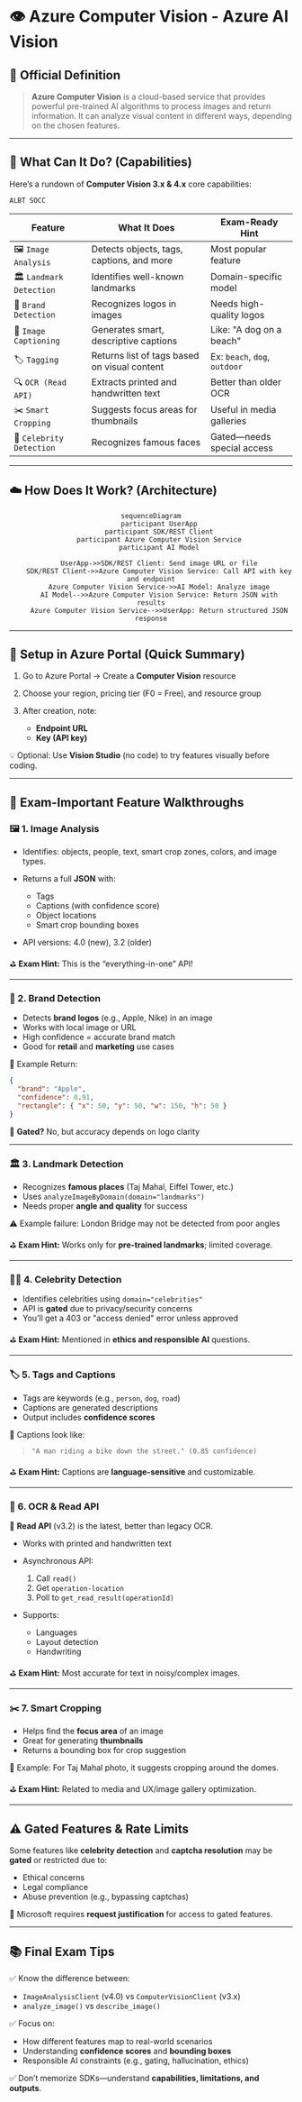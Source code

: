# 👁️ Azure Computer Vision - Azure AI Vision

## 📜 Official Definition

> **Azure Computer Vision** is a cloud-based service that provides powerful pre-trained AI algorithms to process images and return information. It can analyze visual content in different ways, depending on the chosen features.

---

## 🧠 What Can It Do? (Capabilities)

Here’s a rundown of **Computer Vision 3.x & 4.x** core capabilities:

`ALBT SOCC`

| Feature                  | What It Does                                 | Exam-Ready Hint               |
| ------------------------ | -------------------------------------------- | ----------------------------- |
| 🖼️ `Image Analysis`      | Detects objects, tags, captions, and more    | Most popular feature          |
| 🏛️ `Landmark Detection`  | Identifies well-known landmarks              | Domain-specific model         |
| 🧢 `Brand Detection`     | Recognizes logos in images                   | Needs high-quality logos      |
| 🧠 `Image Captioning`    | Generates smart, descriptive captions        | Like: "A dog on a beach"      |
| 🏷️ `Tagging`             | Returns list of tags based on visual content | Ex: `beach`, `dog`, `outdoor` |
| 🔍 `OCR (Read API)`      | Extracts printed and handwritten text        | Better than older OCR         |
| ✂️ `Smart Cropping`      | Suggests focus areas for thumbnails          | Useful in media galleries     |
| 👤 `Celebrity Detection` | Recognizes famous faces                      | Gated—needs special access    |

---

## ☁️ How Does It Work? (Architecture)

<div align="center">

```mermaid
sequenceDiagram
    participant UserApp
    participant SDK/REST Client
    participant Azure Computer Vision Service
    participant AI Model

    UserApp->>SDK/REST Client: Send image URL or file
    SDK/REST Client->>Azure Computer Vision Service: Call API with key and endpoint
    Azure Computer Vision Service->>AI Model: Analyze image
    AI Model-->>Azure Computer Vision Service: Return JSON with results
    Azure Computer Vision Service-->>UserApp: Return structured JSON response
```

</div>

---

## 🔑 Setup in Azure Portal (Quick Summary)

1. Go to Azure Portal → Create a **Computer Vision** resource
2. Choose your region, pricing tier (F0 = Free), and resource group
3. After creation, note:

   - **Endpoint URL**
   - **Key (API key)**

💡 Optional: Use **Vision Studio** (no code) to try features visually before coding.

---

## 📸 Exam-Important Feature Walkthroughs

### 🖼️ 1. Image Analysis

- Identifies: objects, people, text, smart crop zones, colors, and image types.
- Returns a full **JSON** with:

  - Tags
  - Captions (with confidence score)
  - Object locations
  - Smart crop bounding boxes

- API versions: 4.0 (new), 3.2 (older)

⛳ **Exam Hint:** This is the “everything-in-one” API!

---

### 🧢 2. Brand Detection

- Detects **brand logos** (e.g., Apple, Nike) in an image
- Works with local image or URL
- High confidence = accurate brand match
- Good for **retail** and **marketing** use cases

🧠 Example Return:

```json
{
  "brand": "Apple",
  "confidence": 0.91,
  "rectangle": { "x": 50, "y": 50, "w": 150, "h": 50 }
}
```

🛑 **Gated?** No, but accuracy depends on logo clarity

---

### 🏛️ 3. Landmark Detection

- Recognizes **famous places** (Taj Mahal, Eiffel Tower, etc.)
- Uses `analyzeImageByDomain(domain="landmarks")`
- Needs proper **angle and quality** for success

⚠️ Example failure: London Bridge may not be detected from poor angles

⛳ **Exam Hint:** Works only for **pre-trained landmarks**; limited coverage.

---

### 👩‍🎤 4. Celebrity Detection

- Identifies celebrities using `domain="celebrities"`
- API is **gated** due to privacy/security concerns
- You’ll get a 403 or "access denied" error unless approved

⛳ **Exam Hint:** Mentioned in **ethics and responsible AI** questions.

---

### 🏷️ 5. Tags and Captions

- Tags are keywords (e.g., `person`, `dog`, `road`)
- Captions are generated descriptions
- Output includes **confidence scores**

🧠 Captions look like:

> `"A man riding a bike down the street." (0.85 confidence)`

⛳ **Exam Hint:** Captions are **language-sensitive** and customizable.

---

### 📖 6. OCR & Read API

🧾 **Read API** (v3.2) is the latest, better than legacy OCR.

- Works with printed and handwritten text
- Asynchronous API:

  1. Call `read()`
  2. Get `operation-location`
  3. Poll to `get_read_result(operationId)`

- Supports:

  - Languages
  - Layout detection
  - Handwriting

⛳ **Exam Hint:** Most accurate for text in noisy/complex images.

---

### ✂️ 7. Smart Cropping

- Helps find the **focus area** of an image
- Great for generating **thumbnails**
- Returns a bounding box for crop suggestion

🧠 Example: For Taj Mahal photo, it suggests cropping around the domes.

⛳ **Exam Hint:** Related to media and UX/image gallery optimization.

---

## ⚠️ Gated Features & Rate Limits

Some features like **celebrity detection** and **captcha resolution** may be **gated** or restricted due to:

- Ethical concerns
- Legal compliance
- Abuse prevention (e.g., bypassing captchas)

🛑 Microsoft requires **request justification** for access to gated features.

---

## 📚 Final Exam Tips

✅ Know the difference between:

- `ImageAnalysisClient` (v4.0) vs `ComputerVisionClient` (v3.x)
- `analyze_image()` vs `describe_image()`

✅ Focus on:

- How different features map to real-world scenarios
- Understanding **confidence scores** and **bounding boxes**
- Responsible AI constraints (e.g., gating, hallucination, ethics)

✅ Don’t memorize SDKs—understand **capabilities, limitations, and outputs**.
